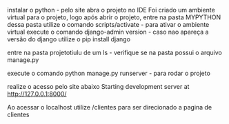 instalar o python - pelo site
abra o projeto no IDE
Foi criado um ambiente virtual para o projeto, logo após abrir o projeto,
entre na pasta  MYPYTHON
dessa pasta utilize o comando scripts/activate - para ativar o ambiente virtual
execute o comando django-admin version  - caso nao apareça a versão do django utilize o pip install django

entre na pasta projetotiulu
de um ls - verifique se na pasta possui o arquivo manage.py

execute o comando python manage.py runserver - para rodar o projeto

realize o acesso pelo site abaixo
Starting development server at http://127.0.0.1:8000/

Ao acessar o localhost utilize /clientes para ser direcionado a pagina de clientes